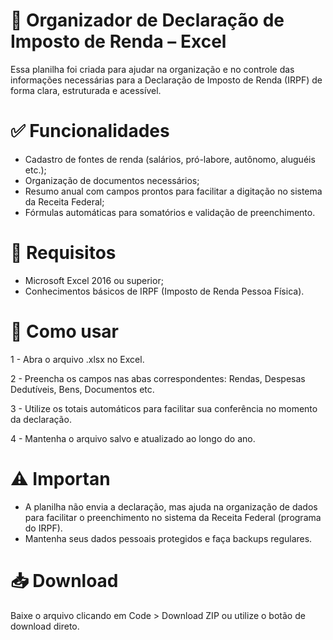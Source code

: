 # 🧾 Organizador de Declaração de Imposto de Renda – Excel

Essa planilha foi criada para ajudar na organização e no controle das informações necessárias para a Declaração de Imposto de Renda (IRPF) de forma clara, estruturada e acessível.

# ✅ Funcionalidades

- Cadastro de fontes de renda (salários, pró-labore, autônomo, aluguéis etc.);
- Organização de documentos necessários;
- Resumo anual com campos prontos para facilitar a digitação no sistema da Receita Federal;
- Fórmulas automáticas para somatórios e validação de preenchimento.

# 🧮 Requisitos

- Microsoft Excel 2016 ou superior;
- Conhecimentos básicos de IRPF (Imposto de Renda Pessoa Física).

# 📝 Como usar

1 - Abra o arquivo .xlsx no Excel.

2 - Preencha os campos nas abas correspondentes: Rendas, Despesas Dedutíveis, Bens, Documentos etc.

3 - Utilize os totais automáticos para facilitar sua conferência no momento da declaração.

4 - Mantenha o arquivo salvo e atualizado ao longo do ano.

# ⚠️ Importan

- A planilha não envia a declaração, mas ajuda na organização de dados para facilitar o preenchimento no sistema da Receita Federal (programa do IRPF).
- Mantenha seus dados pessoais protegidos e faça backups regulares.

# 📥 Download

Baixe o arquivo clicando em Code > Download ZIP ou utilize o botão de download direto.
